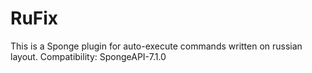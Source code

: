 # RuFix
This is a Sponge plugin for auto-execute commands written on russian layout.
Compatibility: SpongeAPI-7.1.0